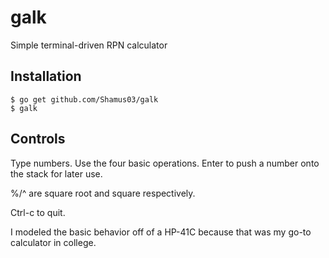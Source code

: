 # galk
Simple terminal-driven RPN calculator

## Installation

```
$ go get github.com/Shamus03/galk
$ galk
```

## Controls

Type numbers.  Use the four basic operations.  Enter to push a number onto the stack for later use.

%/^ are square root and square respectively.

Ctrl-c to quit.

I modeled the basic behavior off of a HP-41C because that was my go-to calculator in college.
